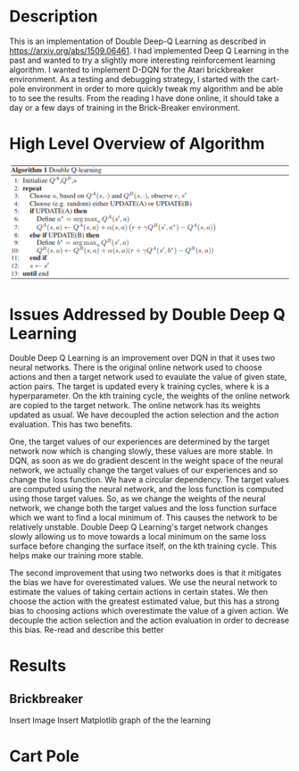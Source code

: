 # Description 
This is an implementation of Double Deep-Q Learning as described in https://arxiv.org/abs/1509.06461. I had implemented Deep Q Learning in the past and wanted to try a slightly more interesting reinforcement learning algorithm. I wanted to implement D-DQN for the Atari brickbreaker environment. As a testing and debugging strategy, I started with the cart-pole environment in order to more quickly tweak my algorithm and be able to to see the results. From the reading I have done online, it should take a day or a few days of training in the Brick-Breaker environment. 

# High Level Overview of Algorithm
![DDQN Pseudo Code](images/DDQN_Pseudo_Code.png)


# Issues Addressed by Double Deep Q Learning
Double Deep Q Learning is an improvement over DQN in that it uses two neural networks. There is the original online network used to choose actions and then a target network used to evaulate the value of given state, action pairs. The target is updated every k training cycles, where k is a hyperparameter. On the kth training cycle, the weights of the online network are copied to the target network. The online network has its weights updated as usual. We have decoupled the action selection and the action evaluation. This has two benefits. 

One, the target values of our experiences are determined by the target network now which is changing slowly, these values are more stable. In DQN, as soon as we do gradient descent in the weight space of the neural network, we actually change the target values of our experiences and so change the loss function. We have a circular dependency. The target values are computed using the neural network, and the loss function is computed using those target values. So, as we change the weights of the neural network, we change both the target values and the loss function surface which we want to find a local minimum of. This causes the network to be relatively unstable. Double Deep Q Learning's target network changes slowly allowing us to move towards a local minimum on the same loss surface before changing the surface itself, on the kth training cycle. This helps make our training more stable.

The second improvement that using two networks does is that it mitigates the bias we have for overestimated values. We use the neural network to estimate the values of taking certain actions in certain states. We then choose the action with the greatest estimated value, but this has a strong bias to choosing actions which overestimate the value of a given action. We decouple the action selection and the action evaluation in order to decrease this bias. Re-read and describe this better


# Results
## Brickbreaker 
Insert Image
Insert Matplotlib graph of the the learning


# Cart Pole

